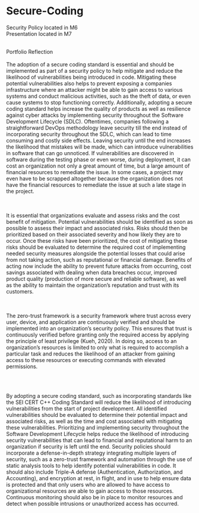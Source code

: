 # Secure-Coding

Security Policy located in M6<br>
Presentation located in M7<br><br>

Portfolio Reflection <br>
<br>
	The adoption of a secure coding standard is essential and should be implemented as part of a security policy to help mitigate and reduce the likelihood of vulnerabilities being introduced in code. Mitigating these potential vulnerabilities also helps to prevent exposing a companies infrastructure where an attacker might be able to gain access to various systems and conduct malicious activities, such as the theft of data, or even cause systems to stop functioning correctly. Additionally, adopting a secure coding standard helps increase the quality of products as well as resilience against cyber attacks by implementing security throughout the Software Development Lifecycle (SDLC). Oftentimes, companies following a straightforward DevOps methodology leave security till the end instead of incorporating security throughout the SDLC, which can lead to time consuming and costly side effects. Leaving security until the end increases the likelihood that mistakes will be made, which can introduce vulnerabilities in software that can go unnoticed. If vulnerabilities are discovered in software during the testing phase or even worse, during deployment, it can cost an organization not only a great amount of time, but a large amount of financial resources to remediate the issue. In some cases, a project may even have to be scrapped altogether because the organization does not have the financial resources to remediate the issue at such a late stage in the project. 

 <br> <br> 
	It is essential that organizations evaluate and assess risks and the cost benefit of mitigation. Potential vulnerabilities should be identified as soon as possible to assess their impact and associated risks. Risks should then be prioritized based on their associated severity and how likely they are to occur. Once these risks have been prioritized, the cost of mitigating these risks should be evaluated to determine the required cost of implementing needed security measures alongside the potential losses that could arise from not taking action, such as reputational or financial damage. Benefits of acting now include the ability to prevent future attacks from occurring, cost savings associated with dealing when data breaches occur, improved product quality (production of more secure and reliable software), as well as the ability to maintain the organization’s reputation and trust with its customers. 

 <br><br>
	The zero-trust framework is a security framework where trust across every user, device, and application are continuously verified and should be implemented into an organization’s security policy. This ensures that trust is continuously verified before granting only the required access by applying the principle of least privilege (Kueh, 2020). In doing so, access to an organization’s resources is limited to only what is required to accomplish a particular task and reduces the likelihood of an attacker from gaining access to these resources or executing commands with elevated permissions. 

 <br><br>
 
By adopting a secure coding standard, such as incorporating standards like the SEI CERT C++ Coding Standard will reduce the likelihood of introducing vulnerabilities from the start of project development. All identified vulnerabilities should be evaluated to determine their potential impact and associated risks, as well as the time and cost associated with mitigating these vulnerabilities. Prioritizing and implementing security throughout the Software Development Lifecycle helps reduce the likelihood of introducing security vulnerabilities that can lead to financial and reputational harm to an organization if security is left until the end. Security policies should incorporate a defense-in-depth strategy integrating multiple layers of security, such as a zero-trust framework and automation through the use of static analysis tools to help identify potential vulnerabilities in code. It should also include Triple-A defense (Authentication, Authorization, and Accounting), and encryption at rest, in flight, and in use to help ensure data is protected and that only users who are allowed to have access to organizational resources are able to gain access to those resources. Continuous monitoring should also be in place to monitor resources and detect when possible intrusions or unauthorized access has occurred.
